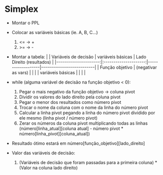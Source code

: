 # Simplex

+ Montar o PPL
+ Colocar as variáveis básicas (ie. A, B, C...)
	1. <= -> +
	2. \>= -> -

+ Montar a tabela:
|	 					| Variáveis de decisão 	| variáveis básicas | Lado Direito (resultados) |
|----------------------:|:---------------------:|-------------------|---------------------------|
| Função objetivo		| (negativar as vars)	|					|							|
| variáveis básicas 	|						|					|							|

+ while (alguma variável de decisão na função objetivo < 0):
	1. Pegar o mais negativo da função objetivo -> coluna pivot
	2. Dividir os valores do lado direito pela coluna pivot
	3. Pegar o menor dos resultados como número pivot
	4. Trocar o nome da coluna com o nome da linha do número pivot
	5. Calcular a linha pivot pegando a linha do número pivot dividido por ele mesmo
		(linha pivot / número pivot)
	6. Zerar os números da coluna pivot multiplicando todas as linhas
		(número[linha_atual][coluna atual] - número pivot * número[linha_pivot][coluna_atual])

+ Resultado ótimo estará em número[função_objetivo][lado_direito]
+ Valor das variáveis de decisão:
	1. (Variáveis de decisão que foram passadas para a primeira coluna) * (Valor na coluna lado direito)